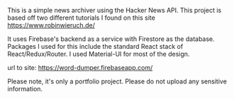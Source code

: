 This is a simple news archiver using the Hacker News API. This project is based off two different tutorials I found on this site https://www.robinwieruch.de/

It uses Firebase's backend as a service with Firestore as the database. Packages I used for this include the standard React stack of React/Redux/Router. I used Material-UI for most of the design.

url to site: https://word-dumper.firebaseapp.com/

Please note, it's only a portfolio project. Please do not upload any sensitive information.
